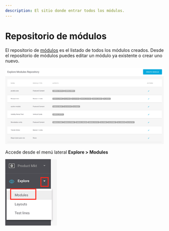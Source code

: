 ```yaml
---
description: El sitio donde entrar todos los módulos.
---
```


# Repositorio de módulos

El repositorio de [módulos](./) es el listado de todos los módulos creados. Desde el repositorio de módulos puedes editar un módulo ya existente o crear uno nuevo.

![](../.gitbook/assets/image%20%2850%29.png)

Accede desde el menú lateral **Explore &gt; Modules**

![](../.gitbook/assets/image%20%2823%29.png)



